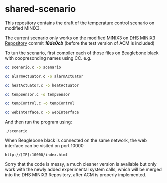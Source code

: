 # shared-scenario

This repository contains the draft of the temperature control scenario on modified MINIX3.

The current scenario only works on the modified MINIX3 on [DHS MINIX3 Repository](https://github.com/arguslab/dhs-minix3-kernel) commit **_18de0cb_** (before the test version of ACM is included)

To tun the scenario, first compiler each of those files on Beaglebone black with coopresonding names using CC. e.g.

```bash
cc scenario.c -o scenario

cc alarmActuator.c -o alarmActuator

cc heatActuator.c -o heatActuator

cc tempSensor.c -o tempSensor

cc tempControl.c -o tempControl

cc webInterface.c -o webInterface
```

And then run the program using:

```
./scenario
```

When Beaglebone black is connected on the same network, the web interface can be visited on port 10000

```
http://[IP]:10000/index.html
```

Sorry that the code is messy, a much cleaner version is available but only work with the newly added experimental system calls, which will be merged into the DHS MINIX3 Repository, after ACM is properly implemented.